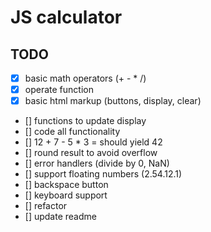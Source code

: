 # JS calculator

## TODO

- [x] basic math operators (+ - * /)
- [x] operate function
- [x] basic html markup (buttons, display, clear)
- [] functions to update display
- [] code all functionality
- [] 12 + 7 - 5 * 3 = should yield 42
- [] round result to avoid overflow
- [] error handlers (divide by 0, NaN)
- [] support floating numbers (2.54.12.1)
- [] backspace button
- [] keyboard support
- [] refactor
- [] update readme

